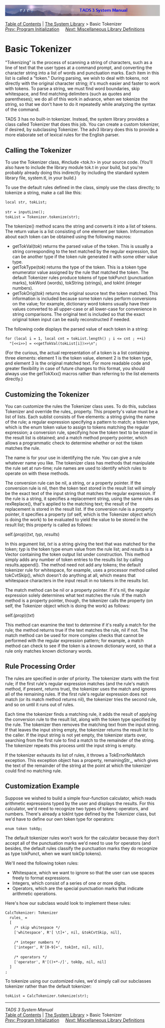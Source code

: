![](topbar.jpg)

[Table of Contents](toc.htm) \| [The System Library](lib.htm) \> Basic
Tokenizer  
[*Prev:* Program Initialization](init.htm)     [*Next:* Miscellaneous
Library Definitions](libmisc.htm)    

# Basic Tokenizer

"Tokenizing" is the process of scanning a string of characters, such as
a line of text that the user types at a command prompt, and converting
the character string into a list of words and punctuation marks. Each
item in this list is called a "token." During parsing, we wish to deal
with tokens, not directly with the original character string; it's much
easier and faster to work with tokens. To parse a string, we must find
word boundaries, skip whitespace, and find matching delimiters (such as
quotes and parentheses); we do all of this work in advance, when we
tokenize the string, so that we don't have to do it repeatedly while
analyzing the syntax of the command.

TADS 3 has no built-in tokenizer. Instead, the system library provides a
class called Tokenizer that does this job. You can create a custom
tokenizer, if desired, by subclassing Tokenizer. The adv3 library does
this to provide a more elaborate set of lexical rules for the English
parser.

## Calling the Tokenizer

To use the Tokenizer class, \#include \<tok.h\> in your source code.
(You'll also have to include the library module tok.t in your build, but
you're probably already doing this indirectly by including the standard
system library file, system.tl, in your build.)

To use the default rules defined in the class, simply use the class
directly; to tokenize a string, make a call like this:

    local str, tokList;

    str = inputLine();
    tokList = Tokenizer.tokenize(str);

The tokenize() method scans the string and converts it into a list of
tokens. The return value is a list consisting of one element per token.
Information about each token can be obtained using the following macros:

- getTokVal(*tok*) returns the parsed value of the token. This is
  usually a string corresponding to the text matched by the regular
  expression, but can be another type if the token rule generated it
  with some other value type.
- getTokType(*tok*) returns the type of the token. This is a token type
  enumerator value assigned by the rule that matched the token. The
  default Tokenizer rules produce tokens of type tokPunct (punctuation
  marks), tokWord (words), tokString (strings), and tokInt (integer
  numbers).
- getTokOrig(*tok*) returns the original source text the token matched.
  This information is included because some token rules perform
  conversions on the value; for example, dictionary word tokens usually
  have their values converted to all upper-case or all lower-case for
  convenience in string comparisons. The original text is included so
  that the exact original token input can be easily reconstructed if
  needed.

The following code displays the parsed value of each token in a string:

    for (local i = 1, local cnt = tokList.length() ; i <= cnt ; ++i)
      "[<<i>>] = <<getTokVal(tokList[i])>>\n";

(For the curious, the actual representation of a token is a list
containing three elements: element 1 is the token value, element 2 is
the token type, and element 3 is the original matched text. For more
readable code and greater flexibility in case of future changes to this
format, you should always use the getTokXxx() macros rather than
referring to the list elements directly.)

## Customizing the Tokenizer

You can customize the rules the Tokenizer class uses. To do this,
subclass Tokenizer and override the rules\_ property. This property's
value must be a list of lists. Each sublist consists of five elements: a
string giving the name of the rule; a regular expression specifying a
pattern to match; a token type, which is the enum token value to assign
to tokens matching the regular expression; a conversion rule, specifying
how the token text to be stored in the result list is obtained; and a
match method property pointer, which allows a programmatic check to
determine whether or not the token matches the rule.

The name is for your use in identifying the rule. You can give a rule
whatever name you like. The tokenizer class has methods that manipulate
the rule set at run-time; rule names are used to identify which rules to
operate on with these methods.

The conversion rule can be nil, a string, or a property pointer. If the
conversion rule is nil, then the token text stored in the result list
will simply be the exact text of the input string that matches the
regular expression. If the rule is a string, it specifies a replacement
string, using the same rules as rexReplace(), that's applied to the
matching text; the result of the replacement is stored in the result
list. If the conversion rule is a property pointer, it specifies a
property (of self, which is the Tokenizer object which is doing the
work) to be evaluated to yield the value to be stored in the result
list; this property is called as follows:

self.(*prop*)(*txt*, *typ*, *results*)

In this argument list, *txt* is a string giving the text that was
matched for the token; *typ* is the token type enum value from the rule
list; and *results* is a Vector containing the token output list under
construction. This method simply adds any number of token entries to the
results list by calling results.append(). The method need not add any
tokens; the default tokenizer rule for whitespace, for example, uses a
processor method called tokCvtSkip(), which doesn't do anything at all,
which means that whitespace characters in the input result in no tokens
in the results list.

The match method can be nil or a property pointer. If it's nil, the
regular expression solely determines what text matches the rule. If the
match method is a property pointer, though, the tokenizer calls the
property (on self, the Tokenizer object which is doing the work) as
follows:

self.(*prop*)(*txt*)

This method can examine the text to determine if it's really a match for
the rule; the method returns true if the text matches the rule, nil if
not. The match method can be used for more complex checks that cannot be
performed with the regular expression pattern; for example, a match
method can check to see if the token is a known dictionary word, so that
a rule only matches known dictionary words.

## Rule Processing Order

The rules are specified in order of priority. The tokenizer starts with
the first rule; if the first rule's regular expression matches (and the
rule's match method, if present, returns true), the tokenizer uses the
match and ignores all of the remaining rules. If the first rule's
regular expression does not match (or its match method returns nil), the
tokenizer tries the second rule, and so on until it runs out of rules.

Each time the tokenizer finds a matching rule, it adds the result of
applying the conversion rule to the result list, along with the token
type specified by the rule. The tokenizer then removes the matching text
from the input string. If that leaves the input string empty, the
tokenizer returns the result list to the caller. If the input string is
not yet empty, the tokenizer starts over, searching from the first rule
to find a match to the remainder of the string. The tokenizer repeats
this process until the input string is empty.

If the tokenizer exhausts its list of rules, it throws a TokErrorNoMatch
exception. This exception object has a property, remainingStr\_, which
gives the text of the remainder of the string at the point at which the
tokenizer could find no matching rule.

## Customization Example

Suppose we wished to build a simple four-function calculator, which
reads arithmetic expressions typed by the user and displays the results.
For this calculator, we'd need to recognize two types of tokens:
operators, and numbers. There's already a tokInt type defined by the
Tokenizer class, but we'd have to define our own token type for
operators:

    enum token tokOp;

The default tokenizer rules won't work for the calculator because they
don't accept all of the punctuation marks we'd need to use for operators
(and besides, the default rules classify the punctuation marks they do
recognize as type tokPunct, when we want tokOp tokens).

We'll need the following token rules:

- Whitespace, which we want to ignore so that the user can use spaces
  freely to format expressions.
- Integers, which consist of a series of one or more digits.
- Operators, which are the special punctuation marks that indicate
  arithmetic operations.

Here's how our subclass would look to implement these rules:

    CalcTokenizer: Tokenizer
      rules_ =
      [
        /* skip whitespace */
        ['whitespace', R'[ \t]+', nil, &tokCvtSkip, nil],

        /* integer numbers */
        ['integer', R'[0-9]+', tokInt, nil, nil],

        /* operators */
        ['operator', R'[()+*-/]', tokOp, nil, nil]
      ]
    ;

To tokenize using our customized rules, we'd simply call our subclasses
tokenizer rather than the default tokenizer:

    tokList = CalcTokenizer.tokenize(str);

------------------------------------------------------------------------

*TADS 3 System Manual*  
[Table of Contents](toc.htm) \| [The System Library](lib.htm) \> Basic
Tokenizer  
[*Prev:* Program Initialization](init.htm)     [*Next:* Miscellaneous
Library Definitions](libmisc.htm)    
